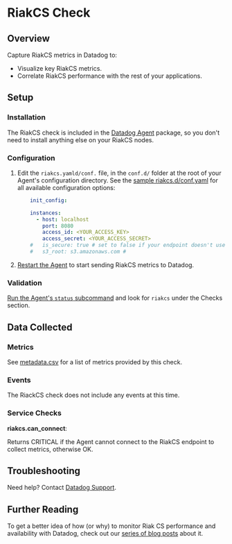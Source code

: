 # RiakCS Check

## Overview

Capture RiakCS metrics in Datadog to:

* Visualize key RiakCS metrics.
* Correlate RiakCS performance with the rest of your applications.

## Setup
### Installation

The RiakCS check is included in the [Datadog Agent][1] package, so you don't need to install anything else on your RiakCS nodes.

### Configuration

1. Edit the `riakcs.yamld/conf.` file, in the `conf.d/` folder at the root of your Agent's configuration directory.
    See the [sample riakcs.d/conf.yaml][2] for all available configuration options:

    ```yaml
        init_config:

        instances:
          - host: localhost
            port: 8080
            access_id: <YOUR_ACCESS_KEY>
            access_secret: <YOUR_ACCESS_SECRET>
        #   is_secure: true # set to false if your endpoint doesn't use SSL
        #   s3_root: s3.amazonaws.com #
    ```

2. [Restart the Agent][3] to start sending RiakCS metrics to Datadog.

### Validation

[Run the Agent's `status` subcommand][4] and look for `riakcs` under the Checks section.

## Data Collected
### Metrics

See [metadata.csv][5] for a list of metrics provided by this check.

### Events
The RiackCS check does not include any events at this time.

### Service Checks

**riakcs.can_connect**:

Returns CRITICAL if the Agent cannot connect to the RiakCS endpoint to collect metrics, otherwise OK.

## Troubleshooting
Need help? Contact [Datadog Support][6].

## Further Reading
To get a better idea of how (or why) to monitor Riak CS performance and availability with Datadog, check out our [series of blog posts][7] about it.


[1]: https://app.datadoghq.com/account/settings#agent
[2]: https://github.com/DataDog/integrations-core/blob/master/riakcs/datadog_checks/riakcs/data/conf.yaml.example
[3]: https://docs.datadoghq.com/agent/faq/agent-commands/#start-stop-restart-the-agent
[4]: https://docs.datadoghq.com/agent/faq/agent-commands/#agent-status-and-information
[5]: https://github.com/DataDog/integrations-core/blob/master/riakcs/metadata.csv
[6]: http://docs.datadoghq.com/help/
[7]: https://www.datadoghq.com/blog/monitor-riak-cs-performance-and-availability/
